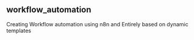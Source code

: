 ## workflow_automation
Creating Workflow automation using n8n and Entirely based on dynamic templates
